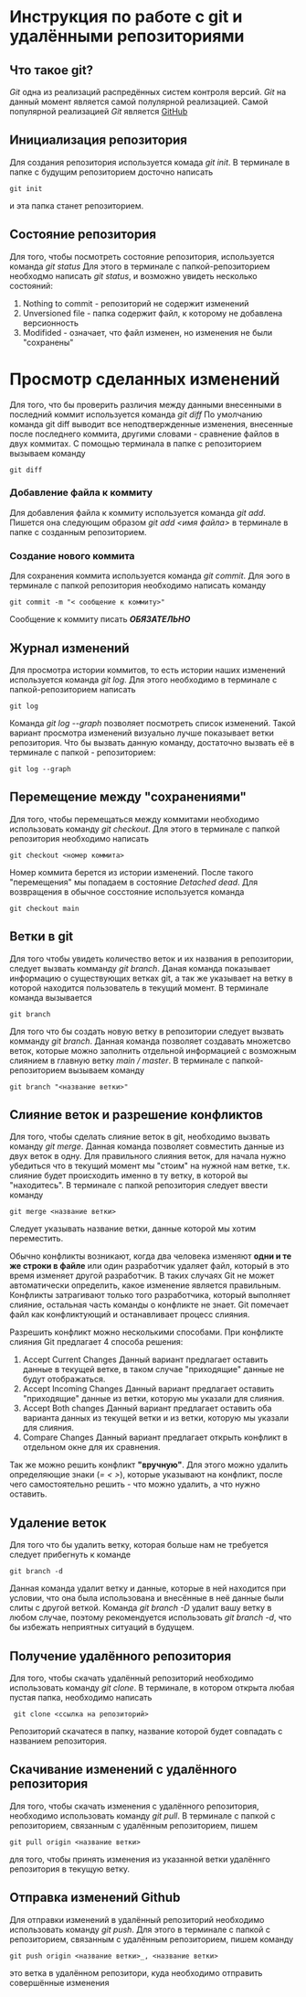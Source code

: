 # Инструкция по работе с git и удалёнными репозиториями

## Что такое git?

_Git_ одна из реализаций распредённых систем контроля версий. _Git_ на данный момент является самой полулярной реализацией. Самой популярной реализацией _Git_ является [GitHub](https://github.com)

## Инициализация репозитория

Для создания репозитория используется комада _git init_. В терминале в папке с будущим репозиторием досточно написать

    git init

и эта папка станет репозиторием.

## Состояние репозитория

Для того, чтобы посмотреть состояние репозитория, используется команда _git status_ Для этого в терминале с папкой-репозиторием необходмо написать _git status_, и возможно увидеть несколько состояний:

1. Nothing to commit - репозиторий не содержит изменений
2. Unversioned file - папка содержит файл, к которому не добавлена версионность
3. Modifided - означает, что файл изменен, но изменения не были "сохранены"

# Просмотр сделанных изменений

Для того, что бы проверить различия между данными внесенными в последний коммит используется команда _git diff_ По умолчанию команда git diff выводит все неподтвержденные изменения, внесенные после последнего коммита, другими словами - сравнение файлов в двух коммитах. С помощью терминала в папке с репозиторием вызываем команду

    git diff

### Добавление файла к коммиту

Для добавления файла к коммиту используется команда _git add_. Пишется она следующим образом _git add <имя файла>_ в терминале в папке с созданным репозиторием.

### Создание нового коммита

Для сохранения коммита используется команда _git commit_. Для эого в терминале с папкой репозитория необходимо написать команду

    git commit -m "< сообщение к коммиту>"

Сообщение к коммиту писать **_ОБЯЗАТЕЛЬНО_**

## Журнал изменений

Для просмотра истории коммитов, то есть истории наших изменений используется команда _git log_. Для этого необходимо в терминале с папкой-репозиторием написать

    git log

Команда _git log --graph_ позволяет посмотреть список изменений. Такой вариант просмотра изменений визуально лучше показывает ветки репозитория. Что бы вызвать данную команду, достаточно вызвать её в терминале с папкой - репозиторием:

    git log --graph

## Перемещение между "сохранениями"

Для того, чтобы перемещаться между коммитами необходимо использовать команду _git checkout_. Для этого в терминале с папкой репозитория необходимо написать

    git checkout <номер коммита>

Номер коммита берется из истории изменений. После такого "перемещения" мы попадаем в состояние _Detached dead_. Для возвращения в обычное сосстояние используется команда

    git checkout main 

## Ветки в git

Для того чтобы увидеть количество веток и их названия в репозитории, следует вызвать комманду _git branch_. Даная команда показывает информацию о существующих ветках git, а так же указывает на ветку в которой находится пользователь в текущий момент. В терминале команда вызывается

    git branch

Для того что бы создать новую ветку в репозитории следует вызвать комманду _git branch_. Данная команда позволяет создавать множетсво веток, которые можно заполнить отдельной информацией с возможным слиянием в главную ветку _main / master_. В терминале с папкой-репозиторием вызываем команду

    git branch "<название ветки>"

## Слияние веток и разрешение конфликтов

Для того, чтобы сделать слияние веток в git, необходимо вызвать команду _git merge_. Данная команда позволяет совместить данные из двух веток в одну. Для правильного слияния веток, для начала нужно убедиться что в текущий момент мы "стоим" на нужной нам ветке, т.к. слияние будет происходить именно в ту ветку, в которой вы "находитесь". В терминале с папкой репозитория следует ввести команду

    git merge <название ветки>

Следует указывать название ветки, данные которой мы хотим переместить.

Обычно конфликты возникают, когда два человека изменяют **одни и те же строки в файле** или один разработчик удаляет файл, который в это время изменяет другой разработчик. В таких случаях Git не может автоматически определить, какое изменение является правильным. Конфликты затрагивают только того разработчика, который выполняет слияние, остальная часть команды о конфликте не знает. Git помечает файл как конфликтующий и останавливает процесс слияния.

Разрешить конфликт можно несколькими способами. При конфликте слияния Git предлагает 4 способа решения:

1. Accept Current Changes Данный вариант предлагает оставить данные в текущей ветке, в таком случае "приходящие" данные не будут отображаться.
2. Accept Incoming Changes Данный вариант предлагает оставить "приходящие" данные из ветки, которую мы указали для слияния.
3. Accept Both changes Данный вариант предлагает оставить оба варианта данных из текущей ветки и из ветки, которую мы указали для слияния.
4. Compare Changes Данный вариант предлагает открыть конфликт в отдельном окне для их сравнения.

Так же можно решить конфликт **"вручную"**. Для этого можно удалить определяющие знаки (_=_ _<_ _>_), которые указывают на конфликт, после чего самостоятельно решить - что можно удалить, а что нужно оставить.

## Удаление веток

Для того что бы удалить ветку, которая больше нам не требуется следует прибегнуть к команде

    git branch -d

Данная команда удалит ветку и данные, которые в ней находится при условии, что она была использована и внесённые в неё данные были слиты с другой веткой. Команда _git branch -D_ удалит вашу ветку в любом случае, поэтому рекомендуется использовать _git branch -d_, что бы избежать неприятных ситуаций в будущем.

## Получение удалённого репозитория

Для того, чтобы скачать удалённый репозиторий необходимо использовать команду _git clone_. В терминале, в котором открыта любая пустая папка, необходимо написать

     git clone <ссылка на репозиторий>

Репозиторий скачатеся в папку, название которой будет совпадать с названием репозитория.

## Скачивание изменений с удалённого репозитория

Для того, чтобы скачать изменения с удалённого репозитория, необходимо использовать команду _git pull_. В терминале с папкой с репозиторием, связанным с удалённым репозиторием, пишем

    git pull origin <название ветки>

для того, чтобы принять изменения из указанной ветки удалённго репозитория в текущую ветку.

## Отправка изменений Github

Для отправки изменений в удалённый репозиторий необходимо использовать команду _git push_. Для этого в терминале с папкой с репозиторием, связанным с удалённым репозиторием, пишем команду

    git push origin <название ветки>_, <название ветки>

это ветка в удалённом репозитори, куда необходимо отправить совершённые изменения
